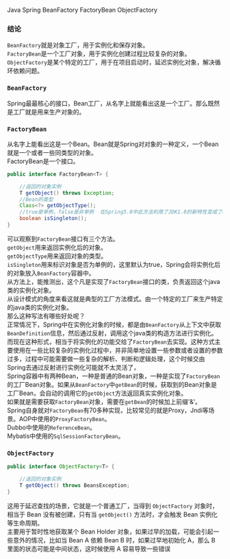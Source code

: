 Java Spring BeanFactory FactoryBean ObjectFactory
<a name="g2dJR"></a>
### 结论
`BeanFactory`就是对象工厂，用于实例化和保存对象。<br />`FactoryBean`是一个工厂对象，用于实例化创建过程比较复杂的对象。<br />`ObjectFactory`是某个特定的工厂，用于在项目启动时，延迟实例化对象，解决循环依赖问题。
<a name="GZGNQ"></a>
### `BeanFactory`
Spring最最核心的接口，Bean工厂，从名字上就能看出这是一个工厂。那么既然是工厂就是用来生产对象的。
<a name="UUsWB"></a>
### `FactoryBean`
从名字上能看出这是一个Bean。Bean就是Spring对对象的一种定义，一个Bean就是一个或者一些同类型的对象。<br />FactoryBean是一个接口。
```java
public interface FactoryBean<T> {

    //返回的对象实例
    T getObject() throws Exception;
    //Bean的类型
    Class<?> getObjectType();
    //true是单例，false是非单例  在Spring5.0中此方法利用了JDK1.8的新特性变成了default方法，返回true
    boolean isSingleton();
}
```
可以观察到`FactoryBean`接口有三个方法。<br />`getObject`用来返回实例化后的对象。<br />`getObjectType`用来返回对象的类型。<br />`isSingleton`用来标识对象是否为单例的，这里默认为true，Spring会将实例化后的对象放入`BeanFactory`容器中。<br />从方法上，能推测出，这个凡是实现了`FactoryBean`接口的类，负责返回这个java类的实例化对象。<br />从设计模式的角度来看这就是典型的工厂方法模式。由一个特定的工厂来生产特定的java类的实例化对象。<br />那么这种写法有哪些好处呢？<br />正常情况下，Spring中在实例化对象的时候，都是由`BeanFactory`从上下文中获取`BeanDefinition`信息，然后通过反射，调用这个java类的构造方法进行实例化。而现在这种形式，相当于将实例化的功能交给了`FactoryBean`去实现。这种方式主要使用在一些比较复杂的实例化过程中，并非简单地设置一些参数或者设置的参数过多，过程中可能需要做一些复杂的解析、判断和逻辑处理，这个时候交由Spring去通过反射进行实例化可能就不太灵活了，<br />Spring容器中有两种Bean，一种是普通的Bean对象，一种是实现了`FactoryBean`的工厂Bean对象。如果从`BeanFactory`中`getBean`的时候，获取到的Bean对象是工厂Bean，会自动的调用它的`getObject`方法返回真实实例化对象。<br />如果就是需要获取`FactoryBean`对象，需要在`getBean`的时候加上前缀'&'。<br />Spring自身就对`FactoryBean`有70多种实现，比较常见的就是Proxy，Jndi等场景。AOP中使用的`ProxyFactoryBean`。<br />Dubbo中使用的`ReferenceBean`。<br />Mybatis中使用的`SqlSessionFactoryBean`。
<a name="cxXkR"></a>
### `ObjectFactory`
```java
public interface ObjectFactory<T> {

    //返回的对象实例
    T getObject() throws BeansException;
}
```
这用于延迟查找的场景，它就是一个普通工厂，当得到 `ObjectFactory` 对象时，相当于 Bean 没有被创建，只有当 `getObject()` 方法时，才会触发 Bean 实例化等生命周期。<br />主要用于暂时性地获取某个 Bean Holder 对象，如果过早的加载，可能会引起一些意外的情况，比如当 Bean A 依赖 Bean B 时，如果过早地初始化 A，那么 B 里面的状态可能是中间状态，这时候使用 A 容易导致一些错误
